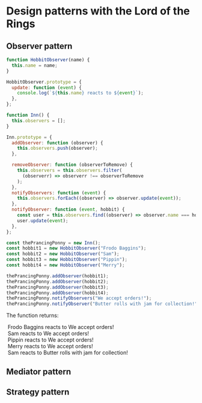 # Design patterns with the Lord of the Rings
## Observer pattern

```js 
function HobbitObserver(name) {
  this.name = name;
}

HobbitObserver.prototype = {
  update: function (event) {
    console.log(`${this.name} reacts to ${event}`);
  },
};

function Inn() {
  this.observers = [];
}

Inn.prototype = {
  addObserver: function (observer) {
    this.observers.push(observer);
  },

  removeObserver: function (observerToRemove) {
    this.observers = this.observers.filter(
      (observerr) => observerr !== observerToRemove
    );
  },
  notifyObservers: function (event) {
    this.observers.forEach((observer) => observer.update(event));
  },
  notifyObserver: function (event, hobbit) {
    const user = this.observers.find((observer) => observer.name === hobbit);
    user.update(event);
  },
};

const thePrancingPonny = new Inn();
const hobbit1 = new HobbitObserver("Frodo Baggins");
const hobbit2 = new HobbitObserver("Sam");
const hobbit3 = new HobbitObserver("Pippin");
const hobbit4 = new HobbitObserver("Merry");

thePrancingPonny.addObserver(hobbit1);
thePrancingPonny.addObserver(hobbit2);
thePrancingPonny.addObserver(hobbit3);
thePrancingPonny.addObserver(hobbit4);
thePrancingPonny.notifyObservers("We accept orders!");
thePrancingPonny.notifyObserver("Butter rolls with jam for collection!", "Sam");
```

The function returns:

&nbsp;Frodo Baggins reacts to We accept orders!  
&nbsp;Sam reacts to We accept orders!  
&nbsp;Pippin reacts to We accept orders!  
&nbsp;Merry reacts to We accept orders!  
&nbsp;Sam reacts to Butter rolls with jam for collection!
## Mediator pattern
## Strategy pattern


